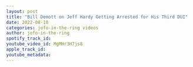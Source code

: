 ```yaml
---
layout: post
title: "Bill Demott on Jeff Hardy Getting Arrested for His Third DUI"
date: 2022-08-10
categories: jofo-in-the-ring videos
author: jofo-in-the-ring
spotify_track_id: 
youtube_video_id: MgMHr3H7js8
apple_track_id: 
youtube_metadata: 
---
```

